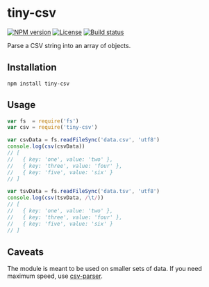 # tiny-csv

[![NPM version][npm-img]][npm-url]
[![License][license-img]][license-url]
[![Build status][travis-img]][travis-url]

Parse a CSV string into an array of objects.

## Installation

```
npm install tiny-csv
```

## Usage

``` javascript
var fs  = require('fs')
var csv = require('tiny-csv')

var csvData = fs.readFileSync('data.csv', 'utf8')
console.log(csv(csvData))
// [
//   { key: 'one', value: 'two' },
//   { key: 'three', value: 'four' },
//   { key: 'five', value: 'six' }
// ]

var tsvData = fs.readFileSync('data.tsv', 'utf8')
console.log(csv(tsvData, /\t/))
// [
//   { key: 'one', value: 'two' },
//   { key: 'three', value: 'four' },
//   { key: 'five', value: 'six' }
// ]
```

## Caveats

The module is meant to be used on smaller sets of data. If you need maximum
speed, use [csv-parser][csv-parser].

[npm-img]: https://img.shields.io/npm/v/tiny-csv.svg?style=flat-square
[npm-url]: https://npmjs.org/package/tiny-csv
[license-img]: http://img.shields.io/npm/l/tiny-csv.svg?style=flat-square
[license-url]: LICENSE
[travis-img]: https://img.shields.io/travis/gummesson/tiny-csv.svg?style=flat-square
[travis-url]: https://travis-ci.org/gummesson/tiny-csv
[csv-parser]: https://github.com/mafintosh/csv-parser/
